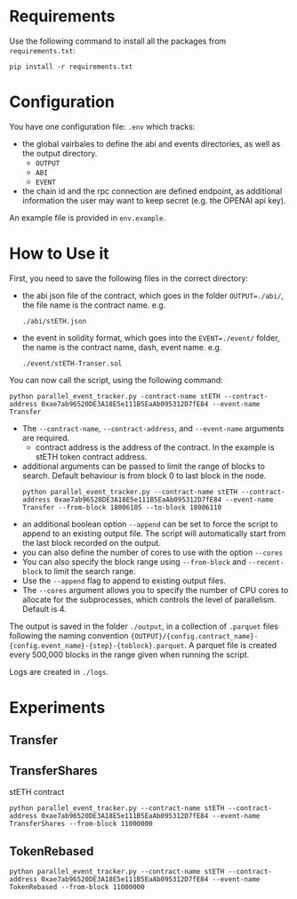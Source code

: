 # Requirements

Use the following command to install all the packages from `requirements.txt`:
```
pip install -r requirements.txt
```

# Configuration
You have one configuration file: `.env` which tracks:
- the global vairbales to define the abi and events directories, as well as the output directory.
    - `OUTPUT`
    - `ABI`
    - `EVENT`
- the chain id and the rpc connection are defined endpoint, as additional information the user may want to keep secret (e.g. the OPENAI api key). 

An example file is provided in `env.example`.


# How to Use it

First, you need to save the following files in the correct directory:
- the abi json file of the contract, which goes in the folder `OUTPUT=./abi/`, the file name is the contract name. 
    e.g.
    ```
    ./abi/stETH.json
    ```
- the event in solidity format, which goes into the `EVENT=./event/` folder, the name is the contract name, dash, event name.
    e.g.
    ```
    ./event/stETH-Transer.sol
    ```

You can now call the script, using the following command:
```
python parallel_event_tracker.py -contract-name stETH --contract-address 0xae7ab96520DE3A18E5e111B5EaAb095312D7fE84 --event-name Transfer
```
- The `--contract-name`, `--contract-address`, and `--event-name` arguments are required.
    - contract address is the address of the contract. In the example is stETH token contract address.
- additional arguments can be passed to limit the range of blocks to search. Default behaviour is from block 0 to last block in the node.
    ```
    python parallel_event_tracker.py --contract-name stETH --contract-address 0xae7ab96520DE3A18E5e111B5EaAb095312D7fE84 --event-name Transfer --from-block 18006105 --to-block 18006110
    ```
- an additional boolean option `--append` can be set to force the script to append to an existing output file. The script will automatically start from the last block recorded on the output.
- you can also define the number of cores to use with the option `--cores`
- You can also specify the block range using `--from-block` and `--recent-block` to limit the search range.
- Use the `--append` flag to append to existing output files.
- The `--cores` argument allows you to specify the number of CPU cores to allocate for the subprocesses, which controls the level of parallelism. Default is 4.

The output is saved in the folder `./output`, in a collection of `.parquet` files following the naming convention `{OUTPUT}/{config.contract_name}-{config.event_name}-{step}-{toblock}.parquet`. A parquet file is created every 500,000 blocks in the range given when running the script.

Logs are created in `./logs`.


# Experiments

## Transfer
## TransferShares
stETH contract
```
python parallel_event_tracker.py --contract-name stETH --contract-address 0xae7ab96520DE3A18E5e111B5EaAb095312D7fE84 --event-name TransferShares --from-block 11000000
```
## TokenRebased
```
python parallel_event_tracker.py --contract-name stETH --contract-address 0xae7ab96520DE3A18E5e111B5EaAb095312D7fE84 --event-name TokenRebased --from-block 11000000
```
